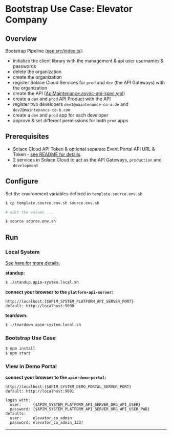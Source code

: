 # Bootstrap Use Case: Elevator Company

## Overview
Bootstrap Pipeline ([see src/index.ts](./src/index.ts)):

- initialize the client library with the management & api user usernames & passwords
- delete the organization
- create the organization
- register Solace Cloud Services for `prod` and `dev` (the API Gateways) with the organization
- create the API ([ApiMaintenance.async-api-spec.yml](./asyncapi-specs/ApiMaintenance.asyncapi-spec.yml))
- create a `dev` and `prod` API Product with the API
- register two developers `dev1@maintenance-co-a.de` and `dev2@maintenance-co-b.com`
- create a `dev` and `prod` app for each developer
- approve & set different permissions for both `prod` apps

## Prerequisites

- Solace Cloud API Token & optional separate Event Portal API URL & Token - [see README for details](https://github.com/solace-iot-team/solace-apim-reference-designs).
- 2 services in Solace Cloud to act as the API Gateways, `production` and `development`

## Configure

Set the environment variables defined in `template.source.env.sh`.

````bash
$ cp template.source.env.sh source.env.sh

# edit the values ...

$ source source.env.sh
````

## Run
### Local System
[See here for more details.](./apim-system/local)

**standup:**
````bash
$ ./standup.apim-system.local.sh
````

**connect your browser to the `platform-api-server`:**
````
http://localhost:{$APIM_SYSTEM_PLATFORM_API_SERVER_PORT}
default: http://localhost:9090
````

**teardown:**
````bash
$ ./teardown.apim-system.local.sh
````

### Bootstrap Use Case

````bash
$ npm install
$ npm start
````

### View in Demo Portal

**connect your browser to the `apim-demo-portal`:**
````
http://localhost:{$APIM_SYSTEM_DEMO_PORTAL_SERVER_PORT}
default: http://localhost:9091

login with:
  user:     {$APIM_SYSTEM_PLATFORM_API_SERVER_ORG_API_USER}
  password: {$APIM_SYSTEM_PLATFORM_API_SERVER_ORG_API_USER_PWD}
defaults:
  user:     elevator_co_admin
  password: elevator_co_admin_123!
````


---
